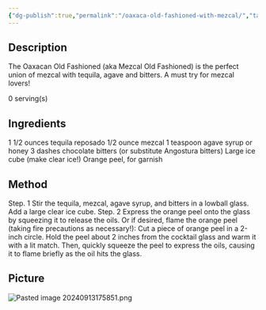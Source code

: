 ```yaml
---
{"dg-publish":true,"permalink":"/oaxaca-old-fashioned-with-mezcal/","tags":["cocktail","mezcal","tequila"]}
---
```


## Description

The Oaxacan Old Fashioned (aka Mezcal Old Fashioned) is the perfect union of mezcal with tequila, agave and bitters. A must try for mezcal lovers!

0 serving(s)
## Ingredients

1 1/2 ounces tequila reposado 
1/2 ounce mezcal 
1 teaspoon agave syrup or honey 
3 dashes chocolate bitters (or substitute Angostura bitters) 
Large ice cube (make clear ice!) 
Orange peel, for garnish
## Method

Step. 1 Stir the tequila, mezcal, agave syrup, and bitters in a lowball glass. Add a large clear ice cube. 
Step. 2 Express the orange peel onto the glass by squeezing it to release the oils. Or if desired, flame the orange peel (taking fire precautions as necessary!): Cut a piece of orange peel in a 2-inch circle. Hold the peel about 2 inches from the cocktail glass and warm it with a lit match. Then, quickly squeeze the peel to express the oils, causing it to flame briefly as the oil hits the glass.
## Picture
![Pasted image 20240913175851.png](/img/user/z_attachments/Pasted%20image%2020240913175851.png)